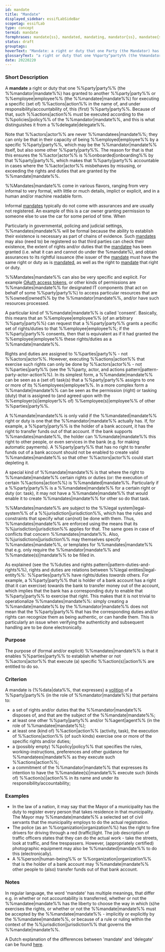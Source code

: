 ```yaml
---
id: mandate
title: "Mandate"
displayed_sidebar: essifLabSideBar
scopetag: essifLab
type: concept
termid: mandate
formphrases: mandate{ss}, mandated, mandating, mandator{ss}, mandatee{ss}
status: draft
grouptags:
hoverText: "Mandate: a right or duty that one Party (the Mandator) has granted to another Party or Employee (the Mandatee) for executing a specific (set of) Actions in the name of, and under responsibility/accountability of, this (first) Party."
glossaryText: "a right or duty that one %%party^party%% (the %%mandator^mandate%%) has granted to another %%party^party%% or %%employee^employee%% (the %%mandatee^mandate%%) for executing a specific (set of) %%actions^action%% in the name of, and under responsibility/accountability of, this (first) %%party^party%%."
date: 20220220
---
```


### Short Description
A **mandate** a right or duty that one %%party|party%% (the %%mandator|mandate%%) has granted to another %%party|party%% or %%employee|employee%% (the %%mandatee|mandate%%) for executing a specific (set of) %%actions|action%% in the name of, and under responsibility/accountability of, this (first) %%party|party%%. Because of that, such %%actions|action%% must be executed according to the %%policies|policy%% of the %%mandator|mandate%%, and this is what distinguishes it from a %%delegate|delegate%%.

Note that %%actors|actor%% are never %%mandatees|mandate%%; they can only be that in their capacity of being %%employed|employee%% by a specific %%party|party%%, which may be the %%mandator|mandate%% itself, but also some other %%party|party%%. The reason for that is that this ensures the %%actor|actor%% is %%onboarded|onboarding%% by that %%party|party%%, which makes that %%party|party%% accountable in cases where the %%actor|actor%% misbehaves by misusing, or exceeding the rights and duties that are granted by the %%mandate|mandate%%.

%%Mandates|mandate%% come in various flavors, ranging from very informal to very formal, with little or much details, implict or explicit, and in a human and/or machine readable form.

Informal [mandates](@) typically do not come with assurances and are usually not registered. An example of this is a car owner granting permission to someone else to use the car for some period of time. When

Particularly in governmental, policing and judicial settings, %%mandates|mandate%% will be formal because the ability to establish their existence is necessary as part of chains of evidence. Such [mandates](@) may also (need to) be registered so that third parties can check their  existence, the extent of rights and/or duties that the [mandatee](@) has been granted (i.e. what it can and cannot do under the %mandate%), and obtain assurances to its rightful issuance (the issuer of the [mandate](@) must have the same right or duty as is [mandated](@), as well as the right to [mandate](@) that right or duty.

%%Mandates|mandate%% can also be very specific and explicit. For example [OAuth access tokens](https://www.oauth.com/oauth2-servers/access-tokens/), or other kinds of permissions are %%mandates|mandate%% for designated IT components (that act on behalf of some %%party|party%%) to access particular resources that are %%owned|owned%% by the %%mandator|mandate%%, and/or have such resources processed.

A particular kind of %%mandate|mandate%% is called 'consent'. Basically, this means that an %%employee|employee%% (of an arbitrary %%party|party%%) can request that a %%party|party%% grants a pecific set of rights/duties to that %%employee|employee%%; if the %%party|party%% consents, then that is equivalent as if it had granted the %%employee|employee%% these rights/duties as a %%mandate|mandate%%.

Rights and duties are assigned to %%parties|party%% - not %%actors|actor%%. However, executing %%actions|action%% that exercise such rights can only be done by %%actors|actor%% - not %%parties|party%% (see the %%party, actor, and actions pattern|pattern-party-actor-action%%). In its simplest form, a %%mandate|mandate%% can be seen as a (set of) task(s) that a %%party|party%% assigns to one or more of its %%employees|employee%%. In a more complex form a %%mandate|mandate%% can be seen as the permission (right) or tasking (duty) that is assigned to (and agreed upon with the %%employer(s)|employer%% of) %%employee(s)|employee%% of other %%parties|party%%.

A %%mandate|mandate%% is only valid if the %%mandated|mandate%% right or duty is one that the %%mandator|mandate%% actually has. If, for example, a %%party|party%% is the holder of a bank account, it has the right to transfer funds out of that account. If the bank supports %%mandates|mandate%%, the holder can %%mandate|mandate%% this right to other people, or even services in the bank (e.g. for making automatic payments). A %%party|party%% that has no right to transfer funds out of a bank account should not be enabled to create valid %%mandates|mandate%% so that other %%actors|actor%% could start depleting it.

A special kind of %%mandate|mandate%% is that where the right to %%mandate|mandate%% certain rights or duties (or: the execution of certain %%actions|action%%) is %%mandated|mandate%%. Particularly if a %%party|party%% is a %%mandatee|mandate%% for a certain right or duty (or: task), it may not have a %%mandate|mandate%% that would enable it to create %%mandates|mandate%% for other so do that task.

%%Mandates|mandate%% are subject to the %%legal system|legal-system%% of a %%jurisdiction|jurisdiction%%, which has the rules and constraints that specify what can(not) be done with them. Thus, %%mandates|mandate%% are enforced using the means that its %%jurisdiction|jurisdiction%% applies for that. The same goes in case of conflicts that concern %%mandates|mandate%%. Also, %%jurisdictions|jurisdiction%% may themselves specify %%mandates|mandate%%, or templates for %%mandates|mandate%% that e.g. only require the %%mandator|mandate%% and %%mandatee(s)|mandate%% to be filled in.

As explained (see the %%duties and rights pattern|pattern-duties-and-rights%%), rights and duties are relations between %%legal entities|legal-entity%%: %%parties|party%% have rights/duties *towards* others. For example, a %%party|party%% that is holder of a bank account has a right (that it can exercise) towards the bank to transfer money out of the account, which implies that the bank has a corresponding duty to enable that %%party|party%% to exercise that right. This makes that it is not trivial to operationalize %%mandates|mandate%%: simply creating a %%mandate|mandate%% by the %%mandator|mandate%% does not mean that the %%party|party%% that has the corresponding duties and/or rights can recognize them as being authentic, or can handle them. This is particularly an issue when verifying the authenticity and subsequent handling are to be done electronically.

### Purpose
The purpose of (formal and/or explicit) %%mandates|mandate%% is that it enables %%parties|party%% to establish whether or not %%actors|actor%% that execute (a) specific %%action(s)|action%% are entitled to do so.
### Criterion
A mandate is (%%data|data%%, that expresses) a [volition](https://www.merriam-webster.com/dictionary/volition) of a %%party|party%% (in the role of %%mandator|mandate%%) that pertains to:
- a set of rights and/or duties that the %%mandator|mandate%% disposes of, and that are the subject of the %%mandate|mandate%%;
- at least one other %%party|party%% and/or %%agent|agent%% (in the role of %%mandatee|mandate%%);
- at least one (kind of) %%action|action%% (activity, task), the execution of %%actions|action%% (of such kinds) exercise one or more of the specific rights and/or duties;
- a (possibly empty) %%policy|policy%% that specifies the rules, working-instructions, preferences and other guidance for %%mandatees|mandate%% as they execute such %%actions|action%%;
- a commitment of the %%mandator|mandate%% that expresses its intention to have the %%mandatee(s)|mandate%% execute such (kinds of) %%action(s)|action%% in its name and under its responsibility/accountability;

### Examples

- In the law of a nation, it may say that the Mayor of a municipality has the duty to register every person that takes residence in that municipality. The Mayor may %%mandate|mandate%% a selected set of civil servants that the municipality employs to do the actual registration.
- The police (as an %%organization|organization%%) has the right to fine drivers for driving through a red (traffic)light. The job description of traffic officers states that they can do the actual work - take the streets, look at traffic, and fine trespassers. However, (appropriately certified) photographic equipment may also be %%mandated|mandate%% to do this (electronically).
- A %%person|human-being%% or %%organization|organization%% that is the holder of a bank account may %%mandate|mandate%% other people to (also) transfer funds out of that bank account.

### Notes

In regular language, the word 'mandate' has multiple meanings, that differ e.g. in whether or not accountability is transferred, whether or not the %%mandatee|mandate%% has the liberty to choose the way in which (s)he exercises the rights, or whether or not the %%mandate|mandate%% must be accepted by the %%mandatee|mandate%% - implicitly or explicitly by the %%mandatee|mandate%%, or because of a rule or ruling within the context of the %%jurisdiction|jurisdiction%% that governs the %%mandate|mandate%%.

A Dutch explanation of the differences between 'mandate' and 'delegate' can be found [here](https://www.vijverbergadvocaten.nl/bestuursrecht/algemeen-bestuursrecht/mandaat-delegatie-en-volmacht).